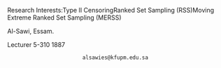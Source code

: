 Research Interests:Type II CensoringRanked Set Sampling (RSS)Moving Extreme Ranked Set Sampling (MERSS)

Al-Sawi, Essam.
                
Lecturer
 5-310
 1887



                            alsawies@kfupm.edu.sa

